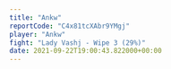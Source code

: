 ```yaml
---
title: "Ankw"
reportCode: "C4x81tcXAbr9YMgj"
player: "Ankw"
fight: "Lady Vashj - Wipe 3 (29%)"
date: 2021-09-22T19:00:43.822000+00:00
---
```

